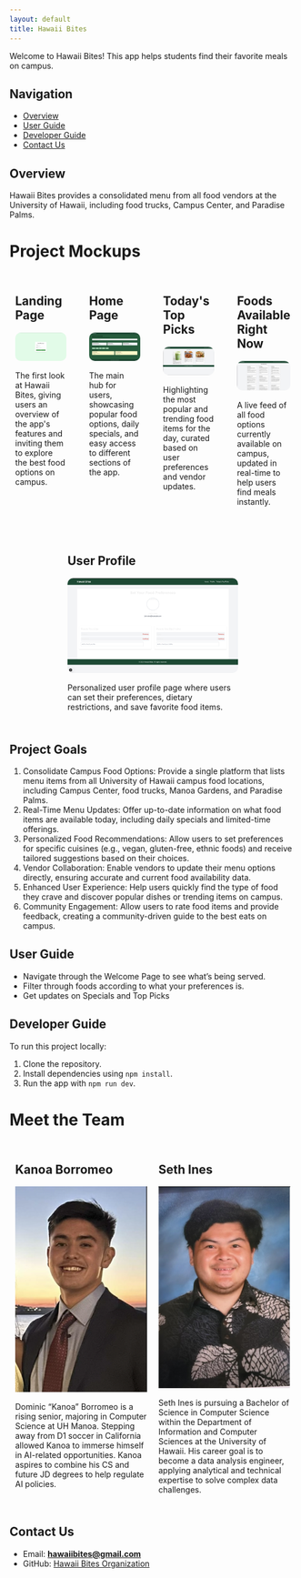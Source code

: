 ```yaml
---
layout: default
title: Hawaii Bites
---
```


Welcome to Hawaii Bites! This app helps students find their favorite meals on campus.

## Navigation
- [Overview](#overview)
- [User Guide](#user-guide)
- [Developer Guide](#developer-guide)
- [Contact Us](#contact-us)

## Overview
Hawaii Bites provides a consolidated menu from all food vendors at the University of Hawaii, including food trucks, Campus Center, and Paradise Palms.


# Project Mockups

<div style="display: flex; flex-wrap: wrap; justify-content: space-around; gap: 20px;">

  <!-- Column 1: Landing Page -->
  <div style="flex: 1; padding: 10px; max-width: 300px;">
    <h2>Landing Page</h2>
    <img src="./public/LandingPage.jpeg" alt="Landing Page" style="max-width: 100%; height: auto; border-radius: 10px;">
    <p>
      The first look at Hawaii Bites, giving users an overview of the app's features and inviting them to explore the best food options on campus.
    </p>
  </div>

  <!-- Column 2: Home Page -->
  <div style="flex: 1; padding: 10px; max-width: 300px;">
    <h2>Home Page</h2>
    <img src="./public/HomePage.jpeg" alt="Home Page" style="max-width: 100%; height: auto; border-radius: 10px;">
    <p>
      The main hub for users, showcasing popular food options, daily specials, and easy access to different sections of the app.
    </p>
  </div>

  <!-- Column 3: Today's Top Picks Page -->
  <div style="flex: 1; padding: 10px; max-width: 300px;">
    <h2>Today's Top Picks</h2>
    <img src="./public/TodaysTopPicks.jpeg" alt="Today's Top Picks" style="max-width: 100%; height: auto; border-radius: 10px;">
    <p>
      Highlighting the most popular and trending food items for the day, curated based on user preferences and vendor updates.
    </p>
  </div>

  <!-- Column 4: Foods Available Right Now Page -->
  <div style="flex: 1; padding: 10px; max-width: 300px;">
    <h2>Foods Available Right Now</h2>
    <img src="./public/FoodsAvailableRightNow.jpeg" alt="Foods Available Right Now" style="max-width: 100%; height: auto; border-radius: 10px;">
    <p>
      A live feed of all food options currently available on campus, updated in real-time to help users find meals instantly.
    </p>
  </div>

  <!-- Column 5: User Profile Page -->
  <div style="flex: 1; padding: 10px; max-width: 300px;">
    <h2>User Profile</h2>
    <img src="./public/UserProfile.jpeg" alt="User Profile" style="max-width: 100%; height: auto; border-radius: 10px;">
    <p>
      Personalized user profile page where users can set their preferences, dietary restrictions, and save favorite food items.
    </p>
  </div>

</div>


## Project Goals
1. Consolidate Campus Food Options: Provide a single platform that lists menu items from all University of Hawaii campus food locations, including Campus Center, food trucks, Manoa Gardens, and Paradise Palms.
2. Real-Time Menu Updates: Offer up-to-date information on what food items are available today, including daily specials and limited-time offerings.
3. Personalized Food Recommendations: Allow users to set preferences for specific cuisines (e.g., vegan, gluten-free, ethnic foods) and receive tailored suggestions based on their choices.
4. Vendor Collaboration: Enable vendors to update their menu options directly, ensuring accurate and current food availability data.
5. Enhanced User Experience: Help users quickly find the type of food they crave and discover popular dishes or trending items on campus.
6. Community Engagement: Allow users to rate food items and provide feedback, creating a community-driven guide to the best eats on campus.



## User Guide
- Navigate through the Welcome Page to see what’s being served.
- Filter through foods according to what your preferences is.
- Get updates on Specials and Top Picks

## Developer Guide
To run this project locally:
1. Clone the repository.
2. Install dependencies using `npm install`.
3. Run the app with `npm run dev`.

# Meet the Team

<div style="display: flex; justify-content: space-between;">

  <!-- Column 1: Kanoa Borromeo -->
  <div style="flex: 1; padding: 10px;">
    <h2>Kanoa Borromeo</h2>
    <img src="./public/DKBHeadShot.jpeg" alt="Kanoa Borromeo" style="max-width: 100%; height: auto;">
    <p>
      Dominic “Kanoa” Borromeo is a rising senior, majoring in Computer Science at UH Manoa. Stepping away from D1 soccer in California allowed Kanoa to immerse himself in AI-related opportunities. Kanoa aspires to combine his CS and future JD degrees to help regulate AI policies.
    </p>
  </div>

  <!-- Column 2: Seth Ines -->
  <div style="flex: 1; padding: 10px;">
    <h2>Seth Ines</h2>
    <img src="./public/SethInesHeadShot.jpeg" alt="Seth Ines" style="max-width: 100%; height: auto;">
    <p>
      Seth Ines is pursuing a Bachelor of Science in Computer Science within the Department of Information and Computer Sciences at the University of Hawaii. His career goal is to become a data analysis engineer, applying analytical and technical expertise to solve complex data challenges.
    </p>
  </div>

</div>







## Contact Us
- Email: **hawaiibites@gmail.com**
- GitHub: [Hawaii Bites Organization](https://github.com/hawaii-bites)
